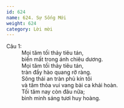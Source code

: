 ```yaml
---
id: 624
name: 624. Sự Sống Mới
weight: 624
category: Lời mời
---
```

<dl><dt>Câu 1:</dt><dd data-verse="1">Mọi tăm tối thảy tiêu tán, <br/>biến mất trong ánh chiêu dương. <br/>Mọi tăm tối thảy tiêu tán, <br/>tràn đầy hào quang rỡ ràng. <br/>Sông thái an tràn phủ kín tôi <br/>và tâm thỏa vui vang bài ca khải hoàn. <br/>Tối tăm nay còn đâu nữa; <br/>bình minh sáng tươi huy hoàng. </dd></dl>

